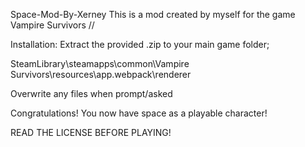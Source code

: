 Space-Mod-By-Xerney
This is a mod created by myself for the game Vampire Survivors // 

Installation:
Extract the provided .zip to your main game folder; 

SteamLibrary\steamapps\common\Vampire Survivors\resources\app\.webpack\renderer

Overwrite any files when prompt/asked

Congratulations! You now have space as a playable character!

READ THE LICENSE BEFORE PLAYING!
